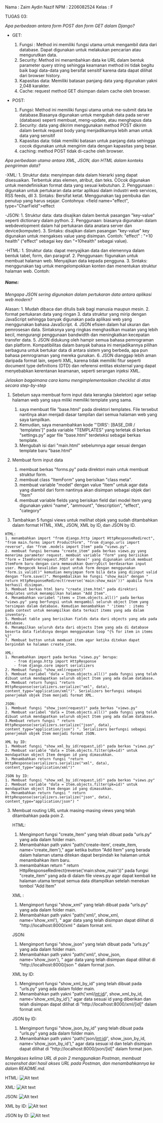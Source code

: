 Nama    : Zaim Aydin Nazif
NPM     : 2206082524
Kelas   : F



TUGAS 03:

*Apa perbedaan antara form POST dan form GET dalam Django?*

- GET:
    1. Fungsi : Method ini memiliki fungsi utama untuk mengambil data dari database. Dapat digunakan untuk melakukan pencarian atau mengurutkan data.
    2. Security: Method ini menambahkan data ke URL dalam bentuk parameter query string sehingga keamanan method ini tidak begitu baik bagi data-data yang bersifat sensitif karena data dapat dilihat dari browser history.
    3. Kapasitas data: Memiliki batasan panjang data yang digunakan yakni 2,048 karakter.
    4. Cache: request method GET disimpan dalam cache oleh browser. 

- POST:
    1. Fungsi: Method ini memiliki fungsi utama untuk me-submit data ke database.Biasanya digunakan untuk mengubah data pada server (database) seperti membuat, meng-update, atau menghapus data
    2. Security: data yang dikirim menggunakan method POST dikirim dalam bentuk request body yang menjadikannya lebih aman untuk data yang sensitif
    3. Kapasitas data: tidak memiliki batasan untuk panjang data sehingga cocok digunakan untuk mengirim data dengan kapasitas yang besar.
    4. caching: method POST tidak di-cache oleh browser.

*Apa perbedaan utama antara XML, JSON, dan HTML dalam konteks pengiriman data?*

-XML:
    1. Struktur data: menyimpan data dalam hierarki yang dapat disesuaikan. Terbentuk atas elemen, atribut, dan teks. COcok digunakan untuk mendefinisikan format data yang sesuai kebutuhan.
    2. Penggunaan : digunakan untuk pertukaran data antar aplikasi dalam industri web services, RSS feeds, dll
    3. Sintaks: Bersifat ketat. Menggunakan tag pembuka dan penutup yang harus sejajar. Contohnya: <field name="effect", type="CharField">effect</field>

-JSON: 
    1. Struktur data: data disajikan dalam bentuk pasangan "key-value" seperti dictionary dalam python.
    2. Penggunaan: biasanya digunakan dalam webdevelopment dalam hal pertukaran data anatara server dan device(komputer).
    3. Sintaks: disajikan dalam pasangan "key-value" key digunakan untuk mengakses value yang disimpan. Contoh: "effect" : "+10 health" ("effect" sebagai key dan "+10health" sebagai value).

-HTML:
    1. Struktur data: dapat menyajikan data dan elemennya dalam bentuk tabel, form, dan paragraf.
    2. Penggunaan: fiigunakan untuk membuat halaman web. Menyajikan data kepada pengguna.
    3. Sintaks: menggunakan tag untuk mengelompokkan konten dan menentukan struktur halaman web. Contoh: <h5>Name:</h5>

*Mengapa JSON sering digunakan dalam pertukaran data antara aplikasi web modern?*

Alasan:
    1. Mudah dibaca dan ditulis baik bagi manusia maupun mesin.
    2. format pertukaran data yang ringan
    3. data struktur yang mirip dengan JavaScript sehingga banyak digunakan pada aplikasi web yang menggunakan bahasa JavaScript.
    4. JSON efisien dalam hal ukuran dan pemrosesan data. Sintaksnya yang ringkas menghasilkan muatan yang lebih kecil, mengurangi penggunaan bandwidth dan meningkatkan kecepatan transfer data.
    5. JSON didukung oleh hampir semua bahasa pemrograman dan platform. Kompatibilitas dalam banyak bahasa ini menjadikannya pilihan serbaguna untuk bertukar data di antara sistem yang berbeda, apa pun bahasa pemrograman yang mereka gunakan.
    6. JSON dianggap lebih aman daripada format lain, seperti XML, karena tidak memiliki fitur seperti document type definitions (DTD) dan referensi entitas eksternal yang dapat menyebabkan kerentanan keamanan, seperti serangan injeksi XML.

*Jelaskan bagaimana cara kamu mengimplementasikan checklist di atas secara step-by-step*

1. Sebelum saya membuat form input data kerangka (skeleton) agar setiap halaman web yang saya miliki memiliki template yang sama.

    1. saya membuat file "base.html" pada direktori templates. File tersebut nantinya akan menjadi dasar tampilan dari semua halaman web yang saya tampilkan. 
    2. Kemudian, saya menambahkan kode "'DIRS': [BASE_DIR / 'templates']" pada variable "TEMPLATES" yang terletak di berkas "settings.py" agar file "base.html" terdeteksi sebagai berkas template.
    3. Mengubah isi dari "main.html" sebelumnya agar sesuai dengan template baru "base.html"

2. Membuat form input data

    1. membuat berkas "forms.py" pada direktori main untuk membuat struktur form.
    2. membuat class "ItemForm" yang berisikan "class meta".
    3. membuat variable "model" dengan value "Item" untuk agar data yang diambil dari form nantinya akan disimpan sebagai objek dari "Item"
    4. membuat variable fields yang berisikan field dari model Item yang digunakan yakni "name", "ammount", "description", "effect", "category"
    

3.   Tambahkan 5 fungsi views untuk melihat objek yang sudah ditambahkan dalam format HTML, XML, JSON, XML by ID, dan JSON by ID.


    HTML:
    1. menambahkan import "from django.http import HttpResponseRedirect", "from main.forms import ProductForm", "from django.urls import reverse", dan "from .models import Item" pada "views.py".
    2. membuat fungsi bernama "create_item" pada berkas views.py yang menerima parameter request. membuat variable "form" yang berisikan "form = ItemForm(request.POST or None)" yang digunakan untuk membuat ItemForm baru dengan cara memasukkan QuerryDict berdasarkan input user. Mengecek kevalidan input untuk form dengan menggunakan "form.is_valid()" kemudian menyimpan form bila data yang diinput valid dengan "form.save()". Mengembalikan ke fungsi "show_main" dengan " return HttpResponseRedirect(reverse('main:show_main'))" apabila form berhasil disimpan.
    3. Membuat berkas html baru "create_item.html" pada direktori templates untuk menampilkan halaman "Add Item".
    4. Menambahkan variabel "items = Item.objects.all()" pada berkas "views.py" yang berfungsi untuk mengambil seluruh object Item yang tersimpan dalam database. Kemudian menambahkan " 'items' : items " pada context untuk menampilkan data terkait items yang ada dalam inventory.
    5. Membuat table yang berisikan fields data dari objects yang ada pada database.
    6. Menampilkan seluruh data dari objects Item yang ada di database beserta data fieldsnya dengan menggunakan loop "{% for item in items %}"
    7. Membuat button untuk membuat item agar ketika ditekan dapat berpindah ke halaman create_item.

    XML:
    1. Menambahkan import pada berkas "views.py" berupa:
        - from django.http import HttpResponse
        - from django.core import serializers
    2. Membuat fungsi "show_xml(request)"
    3. Membuat variabel "data = Item.objects.all()" pada fungsi yang telah dibuat untuk mendapatkan seluruh object Item yang ada dalam database.
    4. Membuat return fungsi "return HttpResponse(serializers.serialize("xml", data), content_type="application/xml")". Serializers berfungsi sebagai penerjemah objek Item menjadi format XML.

    JSON:
    1. Membuat fungsi "show_json(request)" pada berkas "views.py"
    2. Membuat variabel "data = Item.objects.all()" pada fungsi yang telah dibuat untuk mendapatkan seluruh object Item yang ada dalam database.
    3.Membuat return fungsi " return HttpResponse(serializers.serialize("json", data), content_type="application/json") ". Serializers berfungsi sebagai penerjemah objek Item menjadi format JSON.
    
    XML by ID:
    1. Membuat fungsi "show_xml_by_id(request,id)" pada berkas "views.py"
    2. Membuat variable "data = Item.objects.filter(pk=id)" untuk mendapatkan object Item dengan id yang dimasukkan.
    3. Menambahkan return fungsi "return HttpResponse(serializers.serialize("xml", data), content_type="application/xml")"

    JSON by ID:
    1. Membuat fungsi "show_xml_by_id(request,id)" pada berkas "views.py"
    2. Membuat variable "data = Item.objects.filter(pk=id)" untuk mendapatkan object Item dengan id yang dimasukkan.
    3. Menambahkan return fungsi " return HttpResponse(serializers.serialize("json", data), content_type="application/json") "
    
3. Membuat routing URL untuk masing-masing views yang telah ditambahkan pada poin 2.

    HTML:
    1. Mengimport fungsi "create_Item" yang telah dibuat pada "urls.py" yang ada dalam folder main.
    2. Menambahkan path yakni "path('create-item', create_item, name='create_item')," agar ketika button "Add Item" yang berada dalam halaman utama ditekan dapat berpindah ke halaman untuk menambahkan item baru.
    3. menambahkan return " return HttpResponseRedirect(reverse('main:show_main'))" pada fungsi "create_item" yang ada di dalam file views.py agar dapat kembali ke halaman utama tempat semua data ditampilkan setelah menekan tombol "Add Item"

    XML :
    1. Mengimport fungsi "show_xml" yang telah dibuat pada "urls.py" yang ada dalam folder main.
    2. Menambahkan path yakni "path('xml/', show_xml, name='show_xml'), " agar data yang telah disimpan dapat dilihat di "http://localhost:8000/xml " dalam format xml.

    JSON:
    1. Mengimport fungsi "show_json" yang telah dibuat pada "urls.py" yang ada dalam folder main.
    2. Menambahkan path yakni "path('xml/', show_json, name='show_json'), " agar data yang telah disimpan dapat dilihat di "http://localhost:8000/json " dalam format json.

    XML by ID:
    1. Mengimport fungsi "show_xml_by_id" yang telah dibuat pada "urls.py" yang ada dalam folder main.
    2. Menambahkan path yakni "path('xml/<int:id>/', show_xml_by_id, name='show_xml_by_id')," agar data sesuai id yang diberikan dan telah disimpan dapat dilihat di "http://localhost:8000/xml/[id]" dalam format xml.

    JSON by ID:
    1. Mengimport fungsi "show_json_by_id" yang telah dibuat pada "urls.py" yang ada dalam folder main.
    2. Menambahkan path yakni "path('json/<int:id>/', show_json_by_id, name='show_json_by_id')," agar data sesuai id dan telah disimpan dapat dilihat di "http://localhost:8000/json/[id]" dalam format json.

*Mengakses kelima URL di poin 2 menggunakan Postman, membuat screenshot dari hasil akses URL pada Postman, dan menambahkannya ke dalam README.md.*

HTML: 
![Alt text](create-image.png)

XML:
![Alt text](xml.png)

JSON:
![Alt text](json.png)

XML by ID:
![Alt text](xml-by-id.png)

JSON by ID:
![Alt text](json-by-id.png)



